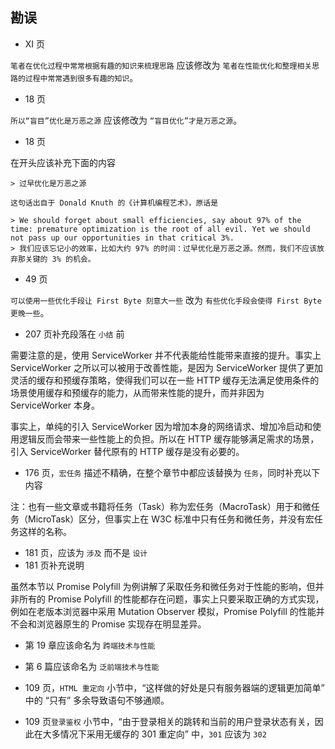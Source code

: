 ## 勘误

- XI 页

`笔者在优化过程中常常根据有趣的知识来梳理思路` 应该修改为 `笔者在性能优化和整理相关思路的过程中常常遇到很多有趣的知识`。

- 18 页

`所以“盲目”优化是万恶之源` 应该修改为 `“盲目优化”才是万恶之源`。

- 18 页

在开头应该补充下面的内容

```
> 过早优化是万恶之源

这句话出自于 Donald Knuth 的《计算机编程艺术》，原话是

> We should forget about small efficiencies, say about 97% of the time: premature optimization is the root of all evil. Yet we should not pass up our opportunities in that critical 3%.
> 我们应该忘记小的效率，比如大约 97% 的时间：过早优化是万恶之源。然而，我们不应该放弃那关键的 3% 的机会。
```

- 49 页

`可以使用一些优化手段让 First Byte 刻意大一些` 改为 `有些优化手段会使得 First Byte 更晚一些`。

- 207 页补充段落在 `小结` 前

需要注意的是，使用 ServiceWorker 并不代表能给性能带来直接的提升。事实上 ServiceWorker 之所以可以被用于改善性能，是因为 ServiceWorker 提供了更加灵活的缓存和预缓存策略，使得我们可以在一些 HTTP 缓存无法满足使用条件的场景使用缓存和预缓存的能力，从而带来性能的提升，而并非因为 ServiceWorker 本身。

事实上，单纯的引入 ServiceWorker 因为增加本身的网络请求、增加冷启动和使用逻辑反而会带来一些性能上的负担。所以在 HTTP 缓存能够满足需求的场景，引入 ServiceWorker 替代原有的 HTTP 缓存是没有必要的。


- 176 页，`宏任务` 描述不精确，在整个章节中都应该替换为 `任务`，同时补充以下内容


注：也有一些文章或书籍将任务（Task）称为宏任务（MacroTask）用于和微任务（MicroTask）区分，但事实上在 W3C 标准中只有任务和微任务，并没有宏任务这样的名称。


- 181 页，应该为 `涉及` 而不是 `设计`
- 181 页补充说明


虽然本节以 Promise Polyfill 为例讲解了采取任务和微任务对于性能的影响，但并非所有的 Promise Polyfill 的性能都存在问题，事实上只要采取正确的方式实现，例如在老版本浏览器中采用 Mutation Observer 模拟，Promise Polyfill 的性能并不会和浏览器原生的 Promise 实现存在明显差异。

- 第 19 章应该命名为 `跨端技术与性能`
- 第 6 篇应该命名为 `泛前端技术与性能`

- 109 页，`HTML 重定向` 小节中，“这样做的好处是只有服务器端的逻辑更加简单” 中的 “只有” 多余导致语句不够通顺。

- 109 页`登录鉴权` 小节中，“由于登录相关的跳转和当前的用户登录状态有关，因此在大多情况下采用无缓存的 301 重定向” 中，`301` 应该为 `302`

